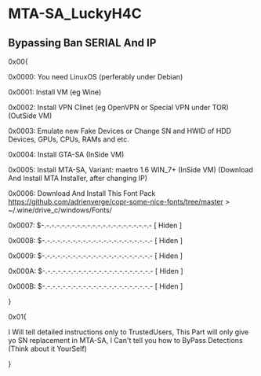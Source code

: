 # MTA-SA_LuckyH4C

## Bypassing Ban SERIAL And IP

0x00{

 0x0000:  You need LinuxOS (perferably under Debian)

 0x0001:  Install VM (eg Wine)

 0x0002:  Install VPN Clinet (eg OpenVPN or Special VPN under TOR) (OutSide VM)

 0x0003:  Emulate new Fake Devices or Change SN and HWID of HDD Devices, GPUs, CPUs, RAMs and etc.

 0x0004:  Install GTA-SA (InSide VM)

 0x0005:  Install MTA-SA, Variant: maetro 1.6 WIN_7+ (InSide VM) (Download And Install MTA Installer, after changing IP)

 0x0006:  Download And Install This Font Pack https://github.com/adrienverge/copr-some-nice-fonts/tree/master  >  ~/.wine/drive_c/windows/Fonts/ 

 0x0007:  $-.-.-.-.-.-.-.-.-.-.-.-.-.-.-.-.-.-.-.-.-.- [ Hiden ]

 0x0008:  $-.-.-.-.-.-.-.-.-.-.-.-.-.-.-.-.-.-.-.-.-.- [ Hiden ]

 0x0009:  $-.-.-.-.-.-.-.-.-.-.-.-.-.-.-.-.-.-.-.-.-.- [ Hiden ]

 0x000A:  $-.-.-.-.-.-.-.-.-.-.-.-.-.-.-.-.-.-.-.-.-.- [ Hiden ]

 0x000B:  $-.-.-.-.-.-.-.-.-.-.-.-.-.-.-.-.-.-.-.-.-.- [ Hiden ]

}



0x01{

 I Will tell detailed instructions only to TrustedUsers, This Part will only give yo SN replacement in MTA-SA, I Can't tell you how to ByPass Detections (Think about it YourSelf)

}
